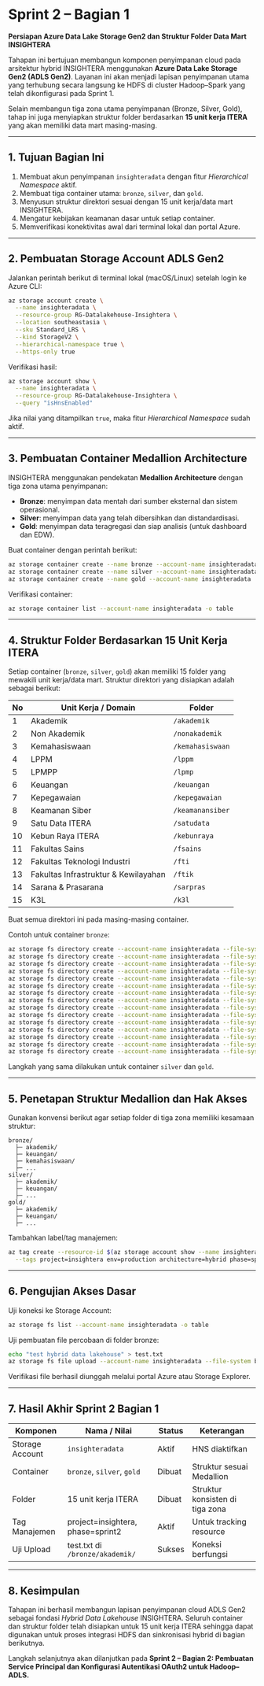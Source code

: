 # Sprint 2 – Bagian 1

**Persiapan Azure Data Lake Storage Gen2 dan Struktur Folder Data Mart INSIGHTERA**

Tahapan ini bertujuan membangun komponen penyimpanan cloud pada arsitektur hybrid INSIGHTERA menggunakan **Azure Data Lake Storage Gen2 (ADLS Gen2)**. Layanan ini akan menjadi lapisan penyimpanan utama yang terhubung secara langsung ke HDFS di cluster Hadoop–Spark yang telah dikonfigurasi pada Sprint 1.

Selain membangun tiga zona utama penyimpanan (Bronze, Silver, Gold), tahap ini juga menyiapkan struktur folder berdasarkan **15 unit kerja ITERA** yang akan memiliki data mart masing-masing.

---

## 1. Tujuan Bagian Ini

1. Membuat akun penyimpanan `insighteradata` dengan fitur *Hierarchical Namespace* aktif.
2. Membuat tiga container utama: `bronze`, `silver`, dan `gold`.
3. Menyusun struktur direktori sesuai dengan 15 unit kerja/data mart INSIGHTERA.
4. Mengatur kebijakan keamanan dasar untuk setiap container.
5. Memverifikasi konektivitas awal dari terminal lokal dan portal Azure.

---

## 2. Pembuatan Storage Account ADLS Gen2

Jalankan perintah berikut di terminal lokal (macOS/Linux) setelah login ke Azure CLI:

```bash
az storage account create \
  --name insighteradata \
  --resource-group RG-Datalakehouse-Insightera \
  --location southeastasia \
  --sku Standard_LRS \
  --kind StorageV2 \
  --hierarchical-namespace true \
  --https-only true
```

Verifikasi hasil:

```bash
az storage account show \
  --name insighteradata \
  --resource-group RG-Datalakehouse-Insightera \
  --query "isHnsEnabled"
```

Jika nilai yang ditampilkan `true`, maka fitur *Hierarchical Namespace* sudah aktif.

---

## 3. Pembuatan Container Medallion Architecture

INSIGHTERA menggunakan pendekatan **Medallion Architecture** dengan tiga zona utama penyimpanan:

* **Bronze**: menyimpan data mentah dari sumber eksternal dan sistem operasional.
* **Silver**: menyimpan data yang telah dibersihkan dan distandardisasi.
* **Gold**: menyimpan data teragregasi dan siap analisis (untuk dashboard dan EDW).

Buat container dengan perintah berikut:

```bash
az storage container create --name bronze --account-name insighteradata
az storage container create --name silver --account-name insighteradata
az storage container create --name gold --account-name insighteradata
```

Verifikasi container:

```bash
az storage container list --account-name insighteradata -o table
```

---

## 4. Struktur Folder Berdasarkan 15 Unit Kerja ITERA

Setiap container (`bronze`, `silver`, `gold`) akan memiliki 15 folder yang mewakili unit kerja/data mart.
Struktur direktori yang disiapkan adalah sebagai berikut:

| No | Unit Kerja / Domain                  | Folder           |
| -- | ------------------------------------ | ---------------- |
| 1  | Akademik                             | `/akademik`      |
| 2  | Non Akademik                         | `/nonakademik`   |
| 3  | Kemahasiswaan                        | `/kemahasiswaan` |
| 4  | LPPM                                 | `/lppm`          |
| 5  | LPMPP                                | `/lpmp`          |
| 6  | Keuangan                             | `/keuangan`      |
| 7  | Kepegawaian                          | `/kepegawaian`   |
| 8  | Keamanan Siber                       | `/keamanansiber` |
| 9  | Satu Data ITERA                      | `/satudata`      |
| 10 | Kebun Raya ITERA                     | `/kebunraya`     |
| 11 | Fakultas Sains                       | `/fsains`        |
| 12 | Fakultas Teknologi Industri          | `/fti`           |
| 13 | Fakultas Infrastruktur & Kewilayahan | `/ftik`           |
| 14 | Sarana & Prasarana                   | `/sarpras`       |
| 15 | K3L                                  | `/k3l`           |

Buat semua direktori ini pada masing-masing container.

Contoh untuk container `bronze`:

```bash
az storage fs directory create --account-name insighteradata --file-system bronze --name akademik
az storage fs directory create --account-name insighteradata --file-system bronze --name nonakademik
az storage fs directory create --account-name insighteradata --file-system bronze --name kemahasiswaan
az storage fs directory create --account-name insighteradata --file-system bronze --name lppm
az storage fs directory create --account-name insighteradata --file-system bronze --name lpmp
az storage fs directory create --account-name insighteradata --file-system bronze --name keuangan
az storage fs directory create --account-name insighteradata --file-system bronze --name kepegawaian
az storage fs directory create --account-name insighteradata --file-system bronze --name keamanansiber
az storage fs directory create --account-name insighteradata --file-system bronze --name satudata
az storage fs directory create --account-name insighteradata --file-system bronze --name kebunraya
az storage fs directory create --account-name insighteradata --file-system bronze --name fsains
az storage fs directory create --account-name insighteradata --file-system bronze --name fti
az storage fs directory create --account-name insighteradata --file-system bronze --name ftik
az storage fs directory create --account-name insighteradata --file-system bronze --name sarpras
az storage fs directory create --account-name insighteradata --file-system bronze --name k3l
```

Langkah yang sama dilakukan untuk container `silver` dan `gold`.

---

## 5. Penetapan Struktur Medallion dan Hak Akses

Gunakan konvensi berikut agar setiap folder di tiga zona memiliki kesamaan struktur:

```
bronze/
  ├─ akademik/
  ├─ keuangan/
  ├─ kemahasiswaan/
  ├─ ...
silver/
  ├─ akademik/
  ├─ keuangan/
  ├─ ...
gold/
  ├─ akademik/
  ├─ keuangan/
  ├─ ...
```

Tambahkan label/tag manajemen:

```bash
az tag create --resource-id $(az storage account show --name insighteradata --query id -o tsv) \
  --tags project=insightera env=production architecture=hybrid phase=sprint2
```

---

## 6. Pengujian Akses Dasar

Uji koneksi ke Storage Account:

```bash
az storage fs list --account-name insighteradata -o table
```

Uji pembuatan file percobaan di folder bronze:

```bash
echo "test hybrid data lakehouse" > test.txt
az storage fs file upload --account-name insighteradata --file-system bronze --path akademik/test.txt --source test.txt
```

Verifikasi file berhasil diunggah melalui portal Azure atau Storage Explorer.

---

## 7. Hasil Akhir Sprint 2 Bagian 1

| Komponen        | Nama / Nilai                      | Status | Keterangan                      |
| --------------- | --------------------------------- | ------ | ------------------------------- |
| Storage Account | `insighteradata`                  | Aktif  | HNS diaktifkan                  |
| Container       | `bronze`, `silver`, `gold`        | Dibuat | Struktur sesuai Medallion       |
| Folder          | 15 unit kerja ITERA               | Dibuat | Struktur konsisten di tiga zona |
| Tag Manajemen   | project=insightera, phase=sprint2 | Aktif  | Untuk tracking resource         |
| Uji Upload      | test.txt di `/bronze/akademik/`   | Sukses | Koneksi berfungsi               |

---

## 8. Kesimpulan

Tahapan ini berhasil membangun lapisan penyimpanan cloud ADLS Gen2 sebagai fondasi *Hybrid Data Lakehouse* INSIGHTERA.
Seluruh container dan struktur folder telah disiapkan untuk 15 unit kerja ITERA sehingga dapat digunakan untuk proses integrasi HDFS dan sinkronisasi hybrid di bagian berikutnya.

Langkah selanjutnya akan dilanjutkan pada **Sprint 2 – Bagian 2: Pembuatan Service Principal dan Konfigurasi Autentikasi OAuth2 untuk Hadoop–ADLS.**
